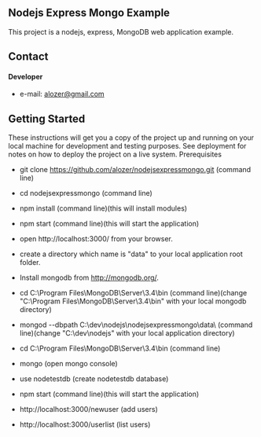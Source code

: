 ## Nodejs Express Mongo Example

This project is a nodejs, express, MongoDB web application example. 

## Contact
#### Developer
* e-mail: alozer@gmail.com



## Getting Started

These instructions will get you a copy of the project up and running on your local machine for development and testing purposes. See deployment for notes on how to deploy the project on a live system.
Prerequisites

* git clone https://github.com/alozer/nodejsexpressmongo.git (command line)

* cd nodejsexpressmongo (command line)

* npm install (command line)(this will install modules)

* npm start (command line)(this will start the application)

* open http://localhost:3000/ from your browser.

* create a directory which name is "data" to your local application root folder.

* Install mongodb from http://mongodb.org/.

* cd C:\Program Files\MongoDB\Server\3.4\bin (command line)(change "C:\Program Files\MongoDB\Server\3.4\bin" with your local mongodb directory)

* mongod --dbpath C:\dev\nodejs\nodejsexpressmongo\data\ (command line)(change "C:\dev\nodejs" with your local application directory)

* cd C:\Program Files\MongoDB\Server\3.4\bin (command line)

* mongo (open mongo console)

* use nodetestdb (create nodetestdb database)

* npm start (command line)(this will start the application)

* http://localhost:3000/newuser (add users)

* http://localhost:3000/userlist (list users)
